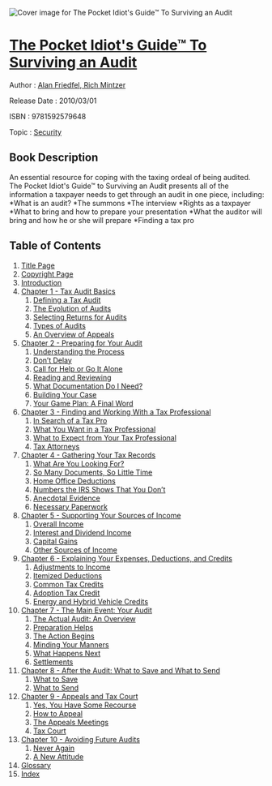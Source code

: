 ![Cover image for The Pocket Idiot&#39;s Guide™ To Surviving an Audit](https://imgdetail.ebookreading.net/cover/cover/security/EB9781592579648.jpg)

[The Pocket Idiot&#39;s Guide™ To Surviving an Audit](https://ebookreading.net/view/book/The+Pocket+Idiot%26%2339%3Bs+Guide%E2%84%A2+To+Surviving+an+Audit-EB9781592579648_1.html "The Pocket Idiot&#39;s Guide™ To Surviving an Audit")
====================================================================================================================

Author : [Alan Friedfel](https://ebookreading.net/search/author/Alan+Friedfel),[ Rich Mintzer](https://ebookreading.net/search/author/+Rich+Mintzer)

Release Date : 2010/03/01

ISBN : 9781592579648

Topic : [Security](https://ebookreading.net/search/category/security)

Book Description
-----------------

An essential resource for coping with the taxing ordeal of being audited.
The Pocket Idiot's Guide™ to Surviving an Audit presents all of the information a taxpayer needs to get through an audit in one piece, including:
*What is an audit?
*The summons
*The interview
*Rights as a taxpayer
*What to bring and how to prepare your presentation
*What the auditor will bring and how he or she will prepare
*Finding a tax pro
              
Table of Contents
-----------------

1. [Title Page](https://ebookreading.net/view/book/The+Pocket+Idiot%26%2339%3Bs+Guide%E2%84%A2+To+Surviving+an+Audit-EB9781592579648_4.html)
1. [Copyright Page](https://ebookreading.net/view/book/The+Pocket+Idiot%26%2339%3Bs+Guide%E2%84%A2+To+Surviving+an+Audit-EB9781592579648_5.html)
1. [Introduction](https://ebookreading.net/view/book/The+Pocket+Idiot%26%2339%3Bs+Guide%E2%84%A2+To+Surviving+an+Audit-EB9781592579648_6.html)
1. [Chapter 1 - Tax Audit Basics](https://ebookreading.net/view/book/The+Pocket+Idiot%26%2339%3Bs+Guide%E2%84%A2+To+Surviving+an+Audit-EB9781592579648_7.html)
    1. [Defining a Tax Audit ](https://ebookreading.net/view/book/The+Pocket+Idiot%26%2339%3Bs+Guide%E2%84%A2+To+Surviving+an+Audit-EB9781592579648_8.html#h1_id_0)
    1. [The Evolution of Audits ](https://ebookreading.net/view/book/The+Pocket+Idiot%26%2339%3Bs+Guide%E2%84%A2+To+Surviving+an+Audit-EB9781592579648_9.html#h1_id_1)
    1. [Selecting Returns for Audits ](https://ebookreading.net/view/book/The+Pocket+Idiot%26%2339%3Bs+Guide%E2%84%A2+To+Surviving+an+Audit-EB9781592579648_10.html#h1_id_2)
    1. [Types of Audits ](https://ebookreading.net/view/book/The+Pocket+Idiot%26%2339%3Bs+Guide%E2%84%A2+To+Surviving+an+Audit-EB9781592579648_0.html#h1_id_3)
    1. [An Overview of Appeals ](https://ebookreading.net/view/book/The+Pocket+Idiot%26%2339%3Bs+Guide%E2%84%A2+To+Surviving+an+Audit-EB9781592579648_11.html#h1_id_4)
1. [Chapter 2 - Preparing for Your Audit](https://ebookreading.net/view/book/The+Pocket+Idiot%26%2339%3Bs+Guide%E2%84%A2+To+Surviving+an+Audit-EB9781592579648_12.html)
    1. [Understanding the Process ](https://ebookreading.net/view/book/The+Pocket+Idiot%26%2339%3Bs+Guide%E2%84%A2+To+Surviving+an+Audit-EB9781592579648_13.html#h1_id_5)
    1. [Don’t Delay ](https://ebookreading.net/view/book/The+Pocket+Idiot%26%2339%3Bs+Guide%E2%84%A2+To+Surviving+an+Audit-EB9781592579648_14.html#h1_id_6)
    1. [Call for Help or Go It Alone ](https://ebookreading.net/view/book/The+Pocket+Idiot%26%2339%3Bs+Guide%E2%84%A2+To+Surviving+an+Audit-EB9781592579648_15.html#h1_id_7)
    1. [Reading and Reviewing ](https://ebookreading.net/view/book/The+Pocket+Idiot%26%2339%3Bs+Guide%E2%84%A2+To+Surviving+an+Audit-EB9781592579648_16.html#h1_id_8)
    1. [What Documentation Do I Need? ](https://ebookreading.net/view/book/The+Pocket+Idiot%26%2339%3Bs+Guide%E2%84%A2+To+Surviving+an+Audit-EB9781592579648_17.html#h1_id_9)
    1. [Building Your Case ](https://ebookreading.net/view/book/The+Pocket+Idiot%26%2339%3Bs+Guide%E2%84%A2+To+Surviving+an+Audit-EB9781592579648_18.html#h1_id_10)
    1. [Your Game Plan: A Final Word ](https://ebookreading.net/view/book/The+Pocket+Idiot%26%2339%3Bs+Guide%E2%84%A2+To+Surviving+an+Audit-EB9781592579648_19.html#h1_id_11)
1. [Chapter 3 - Finding and Working With a Tax Professional](https://ebookreading.net/view/book/The+Pocket+Idiot%26%2339%3Bs+Guide%E2%84%A2+To+Surviving+an+Audit-EB9781592579648_20.html)
    1. [In Search of a Tax Pro ](https://ebookreading.net/view/book/The+Pocket+Idiot%26%2339%3Bs+Guide%E2%84%A2+To+Surviving+an+Audit-EB9781592579648_21.html#h1_id_12)
    1. [What You Want in a Tax Professional ](https://ebookreading.net/view/book/The+Pocket+Idiot%26%2339%3Bs+Guide%E2%84%A2+To+Surviving+an+Audit-EB9781592579648_22.html#h1_id_13)
    1. [What to Expect from Your Tax Professional ](https://ebookreading.net/view/book/The+Pocket+Idiot%26%2339%3Bs+Guide%E2%84%A2+To+Surviving+an+Audit-EB9781592579648_23.html#h1_id_14)
    1. [Tax Attorneys ](https://ebookreading.net/view/book/The+Pocket+Idiot%26%2339%3Bs+Guide%E2%84%A2+To+Surviving+an+Audit-EB9781592579648_24.html#h1_id_15)
1. [Chapter 4 - Gathering Your Tax Records](https://ebookreading.net/view/book/The+Pocket+Idiot%26%2339%3Bs+Guide%E2%84%A2+To+Surviving+an+Audit-EB9781592579648_25.html)
    1. [What Are You Looking For? ](https://ebookreading.net/view/book/The+Pocket+Idiot%26%2339%3Bs+Guide%E2%84%A2+To+Surviving+an+Audit-EB9781592579648_26.html#h1_id_16)
    1. [So Many Documents, So Little Time ](https://ebookreading.net/view/book/The+Pocket+Idiot%26%2339%3Bs+Guide%E2%84%A2+To+Surviving+an+Audit-EB9781592579648_27.html#h1_id_17)
    1. [Home Office Deductions ](https://ebookreading.net/view/book/The+Pocket+Idiot%26%2339%3Bs+Guide%E2%84%A2+To+Surviving+an+Audit-EB9781592579648_28.html#h1_id_18)
    1. [Numbers the IRS Shows That You Don’t ](https://ebookreading.net/view/book/The+Pocket+Idiot%26%2339%3Bs+Guide%E2%84%A2+To+Surviving+an+Audit-EB9781592579648_29.html#h1_id_19)
    1. [Anecdotal Evidence ](https://ebookreading.net/view/book/The+Pocket+Idiot%26%2339%3Bs+Guide%E2%84%A2+To+Surviving+an+Audit-EB9781592579648_30.html#h1_id_20)
    1. [Necessary Paperwork ](https://ebookreading.net/view/book/The+Pocket+Idiot%26%2339%3Bs+Guide%E2%84%A2+To+Surviving+an+Audit-EB9781592579648_31.html#h1_id_21)
1. [Chapter 5 - Supporting Your Sources of Income](https://ebookreading.net/view/book/The+Pocket+Idiot%26%2339%3Bs+Guide%E2%84%A2+To+Surviving+an+Audit-EB9781592579648_32.html)
    1. [Overall Income ](https://ebookreading.net/view/book/The+Pocket+Idiot%26%2339%3Bs+Guide%E2%84%A2+To+Surviving+an+Audit-EB9781592579648_33.html#h1_id_22)
    1. [Interest and Dividend Income ](https://ebookreading.net/view/book/The+Pocket+Idiot%26%2339%3Bs+Guide%E2%84%A2+To+Surviving+an+Audit-EB9781592579648_34.html#h1_id_23)
    1. [Capital Gains ](https://ebookreading.net/view/book/The+Pocket+Idiot%26%2339%3Bs+Guide%E2%84%A2+To+Surviving+an+Audit-EB9781592579648_35.html#h1_id_24)
    1. [Other Sources of Income ](https://ebookreading.net/view/book/The+Pocket+Idiot%26%2339%3Bs+Guide%E2%84%A2+To+Surviving+an+Audit-EB9781592579648_36.html#h1_id_25)
1. [Chapter 6 - Explaining Your Expenses, Deductions, and Credits](https://ebookreading.net/view/book/The+Pocket+Idiot%26%2339%3Bs+Guide%E2%84%A2+To+Surviving+an+Audit-EB9781592579648_37.html)
    1. [Adjustments to Income ](https://ebookreading.net/view/book/The+Pocket+Idiot%26%2339%3Bs+Guide%E2%84%A2+To+Surviving+an+Audit-EB9781592579648_38.html#h1_id_26)
    1. [Itemized Deductions ](https://ebookreading.net/view/book/The+Pocket+Idiot%26%2339%3Bs+Guide%E2%84%A2+To+Surviving+an+Audit-EB9781592579648_39.html#h1_id_27)
    1. [Common Tax Credits ](https://ebookreading.net/view/book/The+Pocket+Idiot%26%2339%3Bs+Guide%E2%84%A2+To+Surviving+an+Audit-EB9781592579648_40.html#h1_id_28)
    1. [Adoption Tax Credit ](https://ebookreading.net/view/book/The+Pocket+Idiot%26%2339%3Bs+Guide%E2%84%A2+To+Surviving+an+Audit-EB9781592579648_41.html#h1_id_29)
    1. [Energy and Hybrid Vehicle Credits ](https://ebookreading.net/view/book/The+Pocket+Idiot%26%2339%3Bs+Guide%E2%84%A2+To+Surviving+an+Audit-EB9781592579648_42.html#h1_id_30)
1. [Chapter 7 - The Main Event: Your Audit](https://ebookreading.net/view/book/The+Pocket+Idiot%26%2339%3Bs+Guide%E2%84%A2+To+Surviving+an+Audit-EB9781592579648_43.html)
    1. [The Actual Audit: An Overview ](https://ebookreading.net/view/book/The+Pocket+Idiot%26%2339%3Bs+Guide%E2%84%A2+To+Surviving+an+Audit-EB9781592579648_44.html#h1_id_31)
    1. [Preparation Helps ](https://ebookreading.net/view/book/The+Pocket+Idiot%26%2339%3Bs+Guide%E2%84%A2+To+Surviving+an+Audit-EB9781592579648_45.html#h1_id_32)
    1. [The Action Begins ](https://ebookreading.net/view/book/The+Pocket+Idiot%26%2339%3Bs+Guide%E2%84%A2+To+Surviving+an+Audit-EB9781592579648_46.html#h1_id_33)
    1. [Minding Your Manners ](https://ebookreading.net/view/book/The+Pocket+Idiot%26%2339%3Bs+Guide%E2%84%A2+To+Surviving+an+Audit-EB9781592579648_47.html#h1_id_34)
    1. [What Happens Next ](https://ebookreading.net/view/book/The+Pocket+Idiot%26%2339%3Bs+Guide%E2%84%A2+To+Surviving+an+Audit-EB9781592579648_48.html#h1_id_35)
    1. [Settlements ](https://ebookreading.net/view/book/The+Pocket+Idiot%26%2339%3Bs+Guide%E2%84%A2+To+Surviving+an+Audit-EB9781592579648_50.html#h1_id_36)
1. [Chapter 8 - After the Audit: What to Save and What to Send](https://ebookreading.net/view/book/The+Pocket+Idiot%26%2339%3Bs+Guide%E2%84%A2+To+Surviving+an+Audit-EB9781592579648_0.html)
    1. [What to Save ](https://ebookreading.net/view/book/The+Pocket+Idiot%26%2339%3Bs+Guide%E2%84%A2+To+Surviving+an+Audit-EB9781592579648_51.html#h1_id_37)
    1. [What to Send ](https://ebookreading.net/view/book/The+Pocket+Idiot%26%2339%3Bs+Guide%E2%84%A2+To+Surviving+an+Audit-EB9781592579648_52.html#h1_id_38)
1. [Chapter 9 - Appeals and Tax Court](https://ebookreading.net/view/book/The+Pocket+Idiot%26%2339%3Bs+Guide%E2%84%A2+To+Surviving+an+Audit-EB9781592579648_53.html)
    1. [Yes, You Have Some Recourse ](https://ebookreading.net/view/book/The+Pocket+Idiot%26%2339%3Bs+Guide%E2%84%A2+To+Surviving+an+Audit-EB9781592579648_54.html#h1_id_39)
    1. [How to Appeal ](https://ebookreading.net/view/book/The+Pocket+Idiot%26%2339%3Bs+Guide%E2%84%A2+To+Surviving+an+Audit-EB9781592579648_55.html#h1_id_40)
    1. [The Appeals Meetings ](https://ebookreading.net/view/book/The+Pocket+Idiot%26%2339%3Bs+Guide%E2%84%A2+To+Surviving+an+Audit-EB9781592579648_56.html#h1_id_41)
    1. [Tax Court ](https://ebookreading.net/view/book/The+Pocket+Idiot%26%2339%3Bs+Guide%E2%84%A2+To+Surviving+an+Audit-EB9781592579648_57.html#h1_id_42)
1. [Chapter 10 - Avoiding Future Audits](https://ebookreading.net/view/book/The+Pocket+Idiot%26%2339%3Bs+Guide%E2%84%A2+To+Surviving+an+Audit-EB9781592579648_58.html)
    1. [Never Again ](https://ebookreading.net/view/book/The+Pocket+Idiot%26%2339%3Bs+Guide%E2%84%A2+To+Surviving+an+Audit-EB9781592579648_59.html#h1_id_43)
    1. [A New Attitude ](https://ebookreading.net/view/book/The+Pocket+Idiot%26%2339%3Bs+Guide%E2%84%A2+To+Surviving+an+Audit-EB9781592579648_60.html#h1_id_44)
1. [Glossary](https://ebookreading.net/view/book/The+Pocket+Idiot%26%2339%3Bs+Guide%E2%84%A2+To+Surviving+an+Audit-EB9781592579648_61.html)
1. [Index](https://ebookreading.net/view/book/The+Pocket+Idiot%26%2339%3Bs+Guide%E2%84%A2+To+Surviving+an+Audit-EB9781592579648_62.html)
